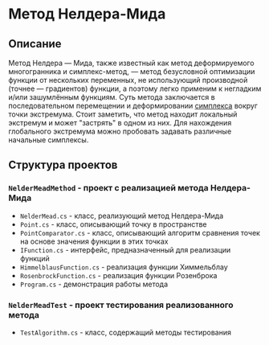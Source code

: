 # Метод Нелдера-Мида
## Описание
Метод Нелдера — Мида, также известный как метод деформируемого многогранника и симплекс-метод, — метод безусловной оптимизации функции от нескольких переменных, не использующий производной (точнее — градиентов) функции, а поэтому легко применим к негладким и/или зашумлённым функциям.
Суть метода заключается в последовательном перемещении и деформировании [симплекса](https://ru.wikipedia.org/wiki/Симплекс) вокруг точки экстремума.
Стоит заметить, что метод находит локальный экстремум и может "застрять" в одном из них. Для нахождения глобального экстремума можно пробовать задавать различные начальные симплексы.
## Структура проектов
### `NelderMeadMethod` - проект с реализацией метода Нелдера-Мида
- `NelderMead.cs` - класс, реализующий метод Нелдера-Мида
- `Point.cs` - класс, описывающий точку в пространстве
- `PointComparator.cs` - класс, описывающий алгоритм сравнения точек на основе значения функции в этих точках
- `IFunction.cs` - интерфейс, предназначенный для реализации функций
- `HimmelblausFunction.cs` - реализация функции Химмельблау
- `RosenbrockFunction.cs` - реализация функции Розенброка
- `Program.cs` - демонстрация работы метода
### `NelderMeadTest` - проект тестирования реализованного метода
- `TestAlgorithm.cs` - класс, содержащий методы тестирования
